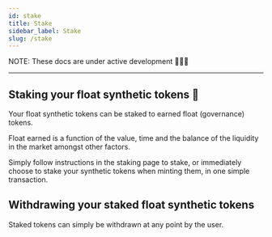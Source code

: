 ```yaml
---
id: stake
title: Stake
sidebar_label: Stake
slug: /stake
---
```


NOTE: These docs are under active development 👷‍♀️👷

---

## Staking your float synthetic tokens 🏦

Your float synthetic tokens can be staked to earned float (governance) tokens.

Float earned is a function of the value, time and the balance of the liquidity in the market amongst other factors.

Simply follow instructions in the staking page to stake, or immediately choose to stake your synthetic tokens when minting them, in one simple transaction.

## Withdrawing your staked float synthetic tokens

Staked tokens can simply be withdrawn at any point by the user.
